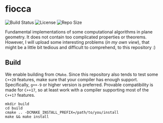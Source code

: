 # fiocca
![Build Status](https://img.shields.io/travis/enzoleo/fiocca?style=for-the-badge)
![License](https://img.shields.io/github/license/enzoleo/fiocca?color=blue&style=for-the-badge)
![Repo Size](https://img.shields.io/github/repo-size/enzoleo/fiocca?style=for-the-badge)

Fundamental implementations of some computational algorithms in plane geometry. It does not contain too complicated properties or theorems. However, I will upload some interesting problems (*in my own view*), that might be a little bit tedious and difficult to comprehend, to this repository :)

## Build

We enable building from `CMake`. Since this repository also tends to test some `C++20` features, make sure that your compiler has enough support. Specifically, `g++-9` or higher version is preferred. Provable compatibility is made for `C++17`, so at least work with a compiler supporting most of the  `C++17` features.

```shell
mkdir build
cd build
cmake .. -DCMAKE_INSTALL_PREFIX=/path/to/you/install
make && make install
```

